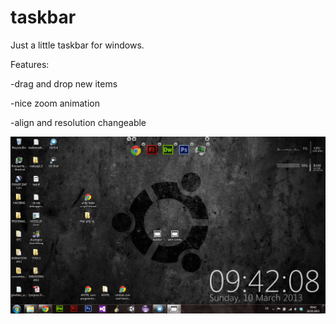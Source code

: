 taskbar
=======

Just a little taskbar for windows.


Features:

-drag and drop new items

-nice zoom animation

-align and resolution changeable

  
![taskbar preview](taskbar_1.png "taskbar preview")
